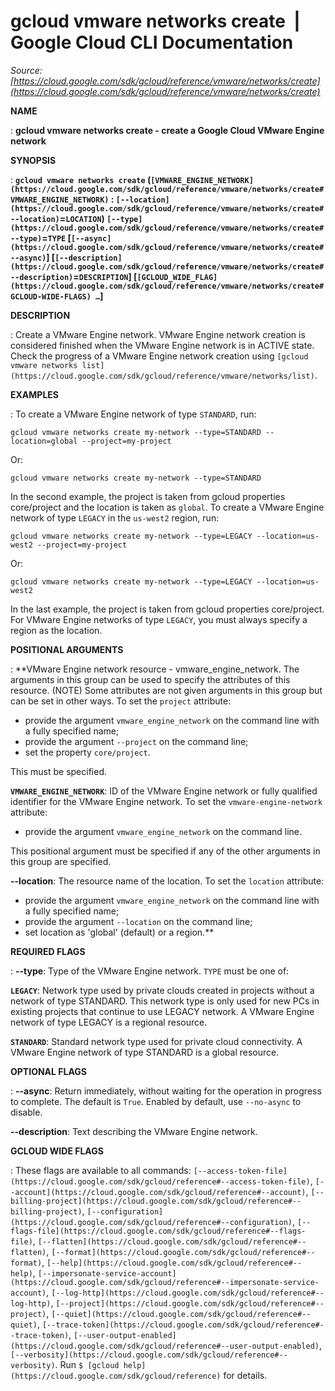 # gcloud vmware networks create  |  Google Cloud CLI Documentation

*Source: [https://cloud.google.com/sdk/gcloud/reference/vmware/networks/create](https://cloud.google.com/sdk/gcloud/reference/vmware/networks/create)*

**NAME**

: **gcloud vmware networks create - create a Google Cloud VMware Engine network**

**SYNOPSIS**

: **`gcloud vmware networks create` (`[VMWARE_ENGINE_NETWORK](https://cloud.google.com/sdk/gcloud/reference/vmware/networks/create#VMWARE_ENGINE_NETWORK)` : `[--location](https://cloud.google.com/sdk/gcloud/reference/vmware/networks/create#--location)`=`LOCATION`) `[--type](https://cloud.google.com/sdk/gcloud/reference/vmware/networks/create#--type)`=`TYPE` [`[--async](https://cloud.google.com/sdk/gcloud/reference/vmware/networks/create#--async)`] [`[--description](https://cloud.google.com/sdk/gcloud/reference/vmware/networks/create#--description)`=`DESCRIPTION`] [`[GCLOUD_WIDE_FLAG](https://cloud.google.com/sdk/gcloud/reference/vmware/networks/create#GCLOUD-WIDE-FLAGS) …`]**

**DESCRIPTION**

: Create a VMware Engine network. VMware Engine network creation is considered
finished when the VMware Engine network is in ACTIVE state. Check the progress
of a VMware Engine network creation using `[gcloud vmware networks
list](https://cloud.google.com/sdk/gcloud/reference/vmware/networks/list)`.

**EXAMPLES**

: To create a VMware Engine network of type `STANDARD`, run:

```
gcloud vmware networks create my-network --type=STANDARD --location=global --project=my-project
```

Or:

```
gcloud vmware networks create my-network --type=STANDARD
```

In the second example, the project is taken from gcloud properties core/project
and the location is taken as `global`.
To create a VMware Engine network of type `LEGACY` in the
`us-west2` region, run:

```
gcloud vmware networks create my-network --type=LEGACY --location=us-west2 --project=my-project
```

Or:

```
gcloud vmware networks create my-network --type=LEGACY --location=us-west2
```

In the last example, the project is taken from gcloud properties core/project.
For VMware Engine networks of type `LEGACY`, you must always specify
a region as the location.

**POSITIONAL ARGUMENTS**

: **VMware Engine network resource - vmware_engine_network. The arguments in this
group can be used to specify the attributes of this resource. (NOTE) Some
attributes are not given arguments in this group but can be set in other ways.
To set the `project` attribute:

- provide the argument `vmware_engine_network` on the command line with
a fully specified name;
- provide the argument `--project` on the command line;
- set the property `core/project`.

This must be specified.

**`VMWARE_ENGINE_NETWORK`**:
ID of the VMware Engine network or fully qualified identifier for the VMware
Engine network.
To set the `vmware-engine-network` attribute:

- provide the argument `vmware_engine_network` on the command line.

This positional argument must be specified if any of the other arguments in this
group are specified.

**--location**:
The resource name of the location.
To set the `location` attribute:

- provide the argument `vmware_engine_network` on the command line with
a fully specified name;
- provide the argument `--location` on the command line;
- set location as 'global' (default) or a region.**

**REQUIRED FLAGS**

: **--type**:
Type of the VMware Engine network. `TYPE` must be one of:

**`LEGACY`**:
Network type used by private clouds created in projects without a network of
type STANDARD. This network type is only used for new PCs in existing projects
that continue to use LEGACY network. A VMware Engine network of type LEGACY is a
regional resource.

**`STANDARD`**:
Standard network type used for private cloud connectivity. A VMware Engine
network of type STANDARD is a global resource.

**OPTIONAL FLAGS**

: **--async**:
Return immediately, without waiting for the operation in progress to complete.
The default is `True`. Enabled by default, use
`--no-async` to disable.

**--description**:
Text describing the VMware Engine network.

**GCLOUD WIDE FLAGS**

: These flags are available to all commands: `[--access-token-file](https://cloud.google.com/sdk/gcloud/reference#--access-token-file)`,
`[--account](https://cloud.google.com/sdk/gcloud/reference#--account)`, `[--billing-project](https://cloud.google.com/sdk/gcloud/reference#--billing-project)`,
`[--configuration](https://cloud.google.com/sdk/gcloud/reference#--configuration)`,
`[--flags-file](https://cloud.google.com/sdk/gcloud/reference#--flags-file)`,
`[--flatten](https://cloud.google.com/sdk/gcloud/reference#--flatten)`, `[--format](https://cloud.google.com/sdk/gcloud/reference#--format)`, `[--help](https://cloud.google.com/sdk/gcloud/reference#--help)`, `[--impersonate-service-account](https://cloud.google.com/sdk/gcloud/reference#--impersonate-service-account)`,
`[--log-http](https://cloud.google.com/sdk/gcloud/reference#--log-http)`,
`[--project](https://cloud.google.com/sdk/gcloud/reference#--project)`, `[--quiet](https://cloud.google.com/sdk/gcloud/reference#--quiet)`, `[--trace-token](https://cloud.google.com/sdk/gcloud/reference#--trace-token)`, `[--user-output-enabled](https://cloud.google.com/sdk/gcloud/reference#--user-output-enabled)`,
`[--verbosity](https://cloud.google.com/sdk/gcloud/reference#--verbosity)`.
Run `$ [gcloud help](https://cloud.google.com/sdk/gcloud/reference)` for details.